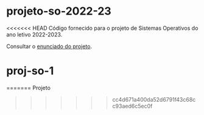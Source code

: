 # projeto-so-2022-23

<<<<<<< HEAD
Código fornecido para o projeto de Sistemas Operativos do ano letivo 2022-2023.

Consultar o [enunciado do projeto](https://github.com/tecnico-so/enunciado-proj-so-2022-23).
# proj-so-1
=======
Projeto
>>>>>>> cc4d671a400da52d6791f43c68cc93aed6c5ec0f
